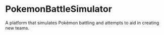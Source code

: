 # PokemonBattleSimulator
A platform that simulates Pokémon battling and attempts to aid in creating new teams.
